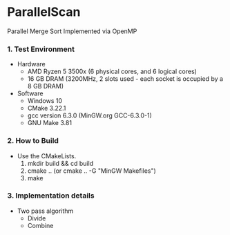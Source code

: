 # ParallelScan
Parallel Merge Sort Implemented via OpenMP
 
### 1. Test Environment
- Hardware
    - AMD Ryzen 5 3500x (6 physical cores, and 6 logical cores)  
    - 16 GB DRAM (3200MHz, 2 slots used - each socket is occupied by a 8 GB DRAM)  
- Software
    - Windows 10  
    - CMake 3.22.1  
    - gcc version 6.3.0 (MinGW.org GCC-6.3.0-1)  
    - GNU Make 3.81   

### 2. How to Build
- Use the CMakeLists.  
    1. mkdir build && cd build  
    2. cmake .. (or cmake .. -G "MinGW Makefiles")  
    3. make  

### 3. Implementation details
- Two pass algorithm
    - Divide   
    - Combine   
